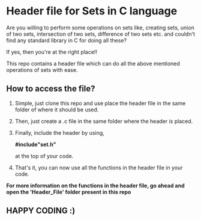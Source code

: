 # **Header file for Sets in C language**
Are you willing to perform some operations on sets like, creating sets, union of two sets, intersection of two sets, difference of two sets etc. and couldn't find any standard library in C for doing all these?

If yes, then you're at the right place!!

This repo contains a header file which can do all the above mentioned operations of sets with ease.

## **How to access the file?**

1. Simple, just clone this repo and use place the header file in the same folder of where it should be used.

2. Then, just create a .c file in the same folder where the header is placed.

3. Finally, include the header by using,

    **#include"set.h"**

    at the top of your code.

4. That's it, you can now use all the functions in the header file in your code.

**For more information on the functions in the header file, go ahead and open the 'Header_File' folder present in this repo**

## **HAPPY CODING :)**